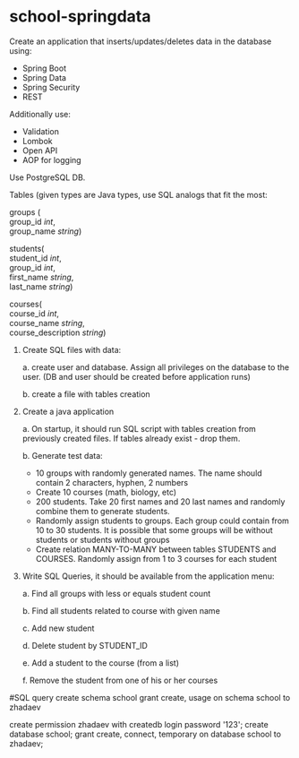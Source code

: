# school-springdata
Create an application that inserts/updates/deletes data in the database using:
- Spring Boot
- Spring Data
- Spring Security
- REST

Additionally use:
- Validation
- Lombok
- Open API
- AOP for logging

Use PostgreSQL DB.

Tables (given types are Java types, use SQL analogs that fit the most:

groups (  
group_id *int*,  
group_name *string*)

students(  
student_id *int*,  
group_id *int*,  
first_name *string*,  
last_name *string*)

courses(  
course_id *int*,  
course_name *string*,  
course_description *string*)

1. Create SQL files with data:

   a. create user and database. Assign all privileges on the database to the user. (DB and user should be created before application runs)

   b. create a file with tables creation

2. Create a java application

   a. On startup, it should run SQL script with tables creation from previously created files. If tables already exist - drop them.

   b. Generate test data:
    * 10 groups with randomly generated names. The name should contain 2 characters, hyphen, 2 numbers
    * Create 10 courses (math, biology, etc)
    * 200 students. Take 20 first names and 20 last names and randomly combine them to generate students.
    * Randomly assign students to groups. Each group could contain from 10 to 30 students. It is possible that some groups will be without students or students without groups
    * Create relation MANY-TO-MANY between tables STUDENTS and COURSES. Randomly assign from 1 to 3 courses for each student

3. Write SQL Queries, it should be available from the application menu:

   a. Find all groups with less or equals student count

   b. Find all students related to course with given name

   c. Add new student

   d. Delete student by STUDENT_ID

   e. Add a student to the course (from a list)

   f. Remove the student from one of his or her courses

#SQL query
create schema school
grant create, usage on schema school to zhadaev

create permission zhadaev with createdb login password '123';
create database school;
grant create, connect, temporary on database school to zhadaev;
